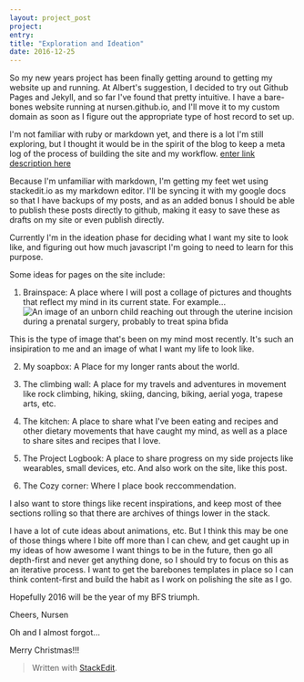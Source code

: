 ```yaml
---
layout: project_post
project: 
entry:
title: "Exploration and Ideation"
date: 2016-12-25
---
```

So my new years project has been finally getting around to getting my website up and running. At Albert's suggestion, I decided to try out Github Pages and Jekyll, and so far I've found that pretty intuitive. I have a bare-bones website running at nursen.github.io, and I'll move it to my custom domain as soon as I figure out the appropriate type of host record to set up. 

I'm not familiar with ruby or markdown yet, and there is a lot I'm still exploring, but I thought it would be in the spirit of the blog to keep a meta log of the process of building the site and my workflow. [enter link description here](nursen.github.io)

Because I'm unfamiliar with markdown, I'm getting my feet wet using stackedit.io as my markdown editor. I'll be syncing it with my google docs so that I have backups of my posts, and as an added bonus I should be able to publish these posts directly to github, making it easy to save these as drafts on my site or even publish directly. 

Currently I'm in the ideation phase for deciding what I want my site to look like, and figuring out how much javascript I'm going to need to learn for this purpose. 

Some ideas for pages on the site include:

 1.  Brainspace: A place where I will post a collage of pictures and thoughts that reflect my mind in its current state. For example...
![An image of an unborn child reaching out through the uterine incision during a prenatal surgery, probably to treat spina bfida](http://news.vanderbilt.edu/files/babyHandSmall.jpg "Prenatal Surgery")

This is the type of image that's been on my mind most recently. It's such an insipiration to me and an image of what I want my life to look like.

2. My soapbox: A Place for my longer rants about the world.

3. The climbing wall: A place for my travels and adventures in movement like rock climbing, hiking, skiing, dancing, biking, aerial yoga, trapese arts, etc.
4. The kitchen: A place to share what I've been eating and recipes and other dietary movements that have caught my mind, as well as a place to share sites and recipes that I love.

5. The Project Logbook: A place to share progress on my side projects like wearables, small devices, etc. And also work on the site, like this post. 

6. The Cozy corner: Where I place book reccommendation. 

I also want to store things like recent inspirations, and keep most of thee sections rolling so that there are archives of things lower in the stack. 

I have a lot of cute ideas about animations, etc. But I think this may be one of those things where I bite off more than I can chew, and get caught up in my ideas of how awesome I want things to be in the future, then go all depth-first and never get anything done, so I should try to focus on this as an iterative process. I want to get the barebones templates in place so I can think content-first and build the habit as I work on polishing the site as I go. 

Hopefully 2016 will be the year of my BFS triumph. 

Cheers,
Nursen

Oh and I almost forgot...

Merry Christmas!!!

> Written with [StackEdit](https://stackedit.io/).
